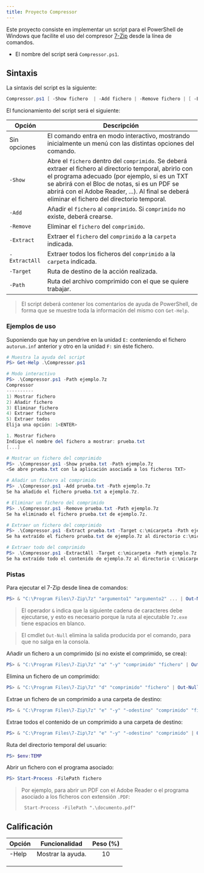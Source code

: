 ```yaml
---
title: Proyecto Compressor
---
```


Este proyecto consiste en implementar un script para el PowerShell de Windows que facilite el uso del compresor [7-Zip](http://www.7-zip.org/) desde la línea de comandos.

* El nombre del script será `Compressor.ps1`.

## Sintaxis

La sintaxis del script es la siguiente:

```powershell
Compressor.ps1 [ -Show fichero  | -Add fichero | -Remove fichero | [ -Extract fichero | -ExtractAll ] -Target carpeta ] -Path comprimido
```

El funcionamiento del script será el siguiente:

| Opción        | Descripción                                                                                                                                                                                                                                                                                                   |
| ------------- | ------------------------------------------------------------------------------------------------------------------------------------------------------------------------------------------------------------------------------------------------------------------------------------------------------------- |
| Sin opciones  | El comando entra en modo interactivo, mostrando inicialmente un menú con las distintas opciones del comando.                                                                                                                                                                                                  |
| `-Show `      | Abre el `fichero` dentro del `comprimido`. Se deberá extraer el fichero al directorio temporal, abrirlo con el programa adecuado (por ejemplo, si es un TXT se abrirá con el Bloc de notas, si es un PDF se abrirá con el Adobe Reader, ...). Al final se deberá eliminar el fichero del directorio temporal. |
| `-Add`        | Añadir el `fichero` al `comprimido`. Si `comprimido` no existe, deberá crearse.                                                                                                                                                                                                                               |
| `-Remove`     | Eliminar el `fichero` del `comprimido`.                                                                                                                                                                                                                                                                       |
| `-Extract`    | Extraer el `fichero` del `comprimido` a la `carpeta` indicada.                                                                                                                                                                                                                                                |
| `-ExtractAll` | Extraer todos los ficheros del `comprimido` a la `carpeta` indicada.                                                                                                                                                                                                                                          |
| `-Target`     | Ruta de destino de la acción realizada.                                                                                                                                                                                                                                                                       |
| `-Path`       | Ruta del archivo comprimido con el que se quiere trabajar.                                                                                                                                                                                                                                                    |

> El script deberá contener los comentarios de ayuda de PowerShell, de forma que se muestre toda la información del mismo con `Get-Help`.

### Ejemplos de uso

Suponiendo que hay un pendrive en la unidad `E:` conteniendo el fichero `autorun.inf` anterior y otro en la unidad `F:` sin éste fichero.

```powershell
# Muestra la ayuda del script
PS> Get-Help .\Compressor.ps1

# Modo interactivo
PS> .\Compressor.ps1 -Path ejemplo.7z
Compressor
----------
1) Mostrar fichero
2) Añadir fichero
3) Eliminar fichero
4) Extraer fichero
5) Extraer todos
Elija una opción: 1<ENTER>

1. Mostrar fichero
Indique el nombre del fichero a mostrar: prueba.txt
[...]

# Mostrar un fichero del comprimido
PS> .\Compressor.ps1 -Show prueba.txt -Path ejemplo.7z
<Se abre prueba.txt con la aplicación asociada a los ficheros TXT>

# Añadir un fichero al comprimido
PS> .\Compressor.ps1 -Add prueba.txt -Path ejemplo.7z
Se ha añadido el fichero prueba.txt a ejemplo.7z.

# Eliminar un fichero del comprimido
PS> .\Compressor.ps1 -Remove prueba.txt -Path ejemplo.7z
Se ha eliminado el fichero prueba.txt de ejemplo.7z.

# Extraer un fichero del comprimido
PS> .\Compressor.ps1 -Extract prueba.txt -Target c:\micarpeta -Path ejemplo.7z
Se ha extraído el fichero prueba.txt de ejemplo.7z al directorio c:\micarpeta.

# Extraer todo del comprimido
PS> .\Compressor.ps1 -ExtractAll -Target c:\micarpeta -Path ejemplo.7z
Se ha extraído todo el contenido de ejemplo.7z al directorio c:\micarpeta.
```

### Pistas

Para ejecutar el 7-Zip desde línea de comandos:

```powershell
PS> & "C:\Program Files\7-Zip\7z" "argumento1" "argumento2" ... | Out-Null
```

> El operador `&` indica que la siguiente cadena de caracteres debe ejecutarse, y esto es necesario porque  la ruta al ejecutable `7z.exe` tiene espacios en blanco.

> El cmdlet `Out-Null` elimina la salida producida por el comando, para que no salga en la consola.

Añadir un fichero a un comprimido (si no existe el comprimido, se crea):

```powershell
PS> & "C:\Program Files\7-Zip\7z" "a" "-y" "comprimido" "fichero" | Out-Null
```

Elimina un fichero de un comprimido:

```powershell
PS> & "C:\Program Files\7-Zip\7z" "d" "comprimido" "fichero" | Out-Null
```

Extrae un fichero de un comprimido a una carpeta de destino:

```powershell
PS> & "C:\Program Files\7-Zip\7z" "e" "-y" "-odestino" "comprimido" "fichero" | Out-Null
```

Extrae todos el contenido de un comprimido a una carpeta de destino:

```powershell
PS> & "C:\Program Files\7-Zip\7z" "e" "-y" "-odestino" "comprimido" | Out-Null
```

Ruta del directorio temporal del usuario:

```powershell
PS> $env:TEMP
```

Abrir un fichero con el programa asociado:

```powershell
PS> Start-Process -FilePath fichero
```

> Por ejemplo, para abrir un PDF con el Adobe Reader o el programa asociado a los ficheros con extensión `.PDF`: 
> 
> ` Start-Process -FilePath ".\documento.pdf"`

## Calificación

| Opción | Funcionalidad     | Peso (%) |
| ------ | ----------------- |:--------:|
| -Help  | Mostrar la ayuda. | 10       |
|        |                   |          |
|        |                   |          |
|        |                   |          |
